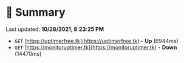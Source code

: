# 📖 Summary
Last updated: **10/28/2021, 8:23:25 PM**

- `GET` [https://uptimerfree.tk](https://uptimerfree.tk) - **Up** (6944ms)
- `GET` [https://monitoruptimer.tk](https://monitoruptimer.tk) - **Down** (14470ms)
